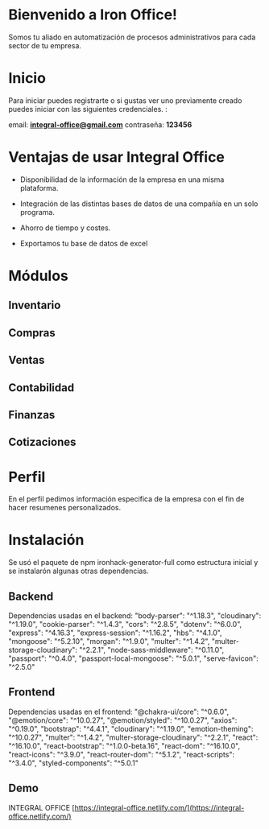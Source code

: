 # Bienvenido a Iron Office!
Somos tu aliado en automatización de procesos administrativos para cada sector de tu empresa.

# Inicio

Para iniciar puedes registrarte o si gustas ver uno previamente creado puedes iniciar con las siguientes credenciales. :

email:  **integral-office@gmail.com**
 contraseña:  **123456**
 
# Ventajas de usar Integral Office
-   Disponibilidad de la información de la empresa en una misma plataforma.
  
-   Integración de las distintas bases de datos de una compañía en un solo programa.
  
-   Ahorro de tiempo y costes.
  
-   Exportamos tu base de datos de excel

# Módulos
## Inventario

## Compras

## Ventas

## Contabilidad

## Finanzas

## Cotizaciones



# Perfil
En el perfil pedimos información especifica de la empresa con el fin de hacer resumenes personalizados.

# Instalación 

Se usó el paquete de npm ironhack-generator-full como estructura inicial y se instalarón algunas otras dependencias.

## Backend

Dependencias usadas en el backend:
"body-parser": "^1.18.3",
"cloudinary": "^1.19.0",
"cookie-parser": "^1.4.3",
"cors": "^2.8.5",
"dotenv": "^6.0.0",
"express": "^4.16.3",
"express-session": "^1.16.2",
"hbs": "^4.1.0",
"mongoose": "^5.2.10",
"morgan": "^1.9.0",
"multer": "^1.4.2",
"multer-storage-cloudinary": "^2.2.1",
"node-sass-middleware": "^0.11.0",
"passport": "^0.4.0",
"passport-local-mongoose": "^5.0.1",
"serve-favicon": "^2.5.0"


##  Frontend
Dependencias usadas en el frontend:
"@chakra-ui/core": "^0.6.0",
"@emotion/core": "^10.0.27",
"@emotion/styled": "^10.0.27",
"axios": "^0.19.0",
"bootstrap": "^4.4.1",
"cloudinary": "^1.19.0",
"emotion-theming": "^10.0.27",
"multer": "^1.4.2",
"multer-storage-cloudinary": "^2.2.1",
"react": "^16.10.0",
"react-bootstrap": "^1.0.0-beta.16",
"react-dom": "^16.10.0",
"react-icons": "^3.9.0",
"react-router-dom": "^5.1.2",
"react-scripts": "^3.4.0",
"styled-components": "^5.0.1"

##  Demo
INTEGRAL OFFICE
[https://integral-office.netlify.com/](https://integral-office.netlify.com/)
